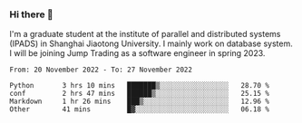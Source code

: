 ### Hi there 👋

I'm a graduate student at the institute of parallel and distributed systems (IPADS) in Shanghai Jiaotong University. I mainly work on database system. I will be joining Jump Trading as a software engineer in spring 2023.

<!--START_SECTION:waka-->

```text
From: 20 November 2022 - To: 27 November 2022

Python       3 hrs 10 mins   ███████▒░░░░░░░░░░░░░░░░░   28.70 %
conf         2 hrs 47 mins   ██████▒░░░░░░░░░░░░░░░░░░   25.15 %
Markdown     1 hr 26 mins    ███▒░░░░░░░░░░░░░░░░░░░░░   12.96 %
Other        41 mins         █▓░░░░░░░░░░░░░░░░░░░░░░░   06.18 %
```

<!--END_SECTION:waka-->

<!--
**yqmmm/yqmmm** is a ✨ _special_ ✨ repository because its `README.md` (this file) appears on your GitHub profile.

Here are some ideas to get you started:

- 🔭 I’m currently working on ...
- 🌱 I’m currently learning ...
- 👯 I’m looking to collaborate on ...
- 🤔 I’m looking for help with ...
- 💬 Ask me about ...
- 📫 How to reach me: ...
- 😄 Pronouns: ...
- ⚡ Fun fact: ...
-->
